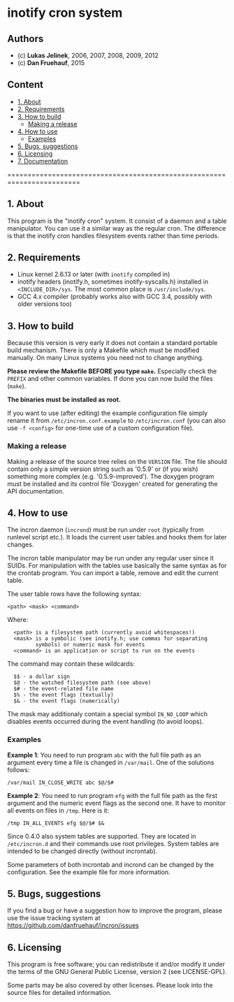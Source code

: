 # inotify cron system

## Authors
* (c) **Lukas Jelinek**, 2006, 2007, 2008, 2009, 2012
* (c) **Dan Fruehauf**, 2015

## Content

* [1. About](#1-about)
* [2. Requirements](#2-requirements)
* [3. How to build](#3-how-to-build)
  * [Making a release](#making-a-release)
* [4. How to use](#4-how-to-use)
  * [Examples](#examples)
* [5. Bugs, suggestions](#5-bugs-suggestions)
* [6. Licensing](#6-licensing)
* [7. Documentation](#7-documentation)


========================================================================


## 1. About
This program is the "inotify cron" system. It consist of a daemon and
a table manipulator. You can use it a similar way as the regular cron.
The difference is that the inotify cron handles filesystem events
rather than time periods.


## 2. Requirements
* Linux kernel 2.6.13 or later (with `inotify` compiled in)
* inotify headers (inotify.h, sometimes inotify-syscalls.h) installed in
  `<INCLUDE_DIR>/sys`. The most common place is `/usr/include/sys`.
* GCC 4.x compiler (probably works also with GCC 3.4, possibly with
  older versions too)


## 3. How to build
Because this version is very early it does not contain a standard
portable build mechanism. There is only a Makefile which must be
modified manually. On many Linux systems you need not to change
anything.

**Please review the Makefile BEFORE you type `make`.** Especially
check the `PREFIX` and other common variables. If done you can
now build the files (`make`).

**The binaries must be installed as root.**

If you want to use (after editing) the example configuration
file simply rename it from `/etc/incron.conf.example` to
`/etc/incron.conf` (you can also use `-f <config>` for one-time
use of a custom configuration file).

### Making a release
Making a release of the source tree relies on the `VERSION` file.
The file should contain only a simple version string such as '0.5.9'
or (if you wish) something more complex (e.g. '0.5.9-improved').
The doxygen program must be installed and its control file 'Doxygen'
created for generating the API documentation.


## 4. How to use
The incron daemon (`incrond`) must be run under `root` (typically from
runlevel script etc.). It loads the current user tables and hooks
them for later changes.

The incron table manipulator may be run under any regular user
since it SUIDs. For manipulation with the tables use basically
the same syntax as for the crontab program. You can import a table,
remove and edit the current table.

The user table rows have the following syntax:
```
<path> <mask> <command>
```

Where:
```
  <path> is a filesystem path (currently avoid whitespaces!)
  <mask> is a symbolic (see inotify.h; use commas for separating
         symbols) or numeric mask for events
  <command> is an application or script to run on the events
```

The command may contain these wildcards:
```
  $$ - a dollar sign
  $@ - the watched filesystem path (see above)
  $# - the event-related file name
  $% - the event flags (textually)
  $& - the event flags (numerically)
```

The mask may additionaly contain a special symbol `IN_NO_LOOP` which
disables events occurred during the event handling (to avoid loops).

### Examples
**Example 1**: You need to run program `abc` with the full file path as
an argument every time a file is changed in `/var/mail`. One of
the solutions follows:

```
/var/mail IN_CLOSE_WRITE abc $@/$#
```
**Example 2**: You need to run program `efg` with the full file path as
the first argument and the numeric event flags as the second one.
It have to monitor all events on files in `/tmp`. Here is it:

```
/tmp IN_ALL_EVENTS efg $@/$# $&
```

Since 0.4.0 also system tables are supported. They are located in
`/etc/incron.d` and their commands use root privileges. System tables
are intended to be changed directly (without incrontab).

Some parameters of both incrontab and incrond can be changed by
the configuration. See the example file for more information.


## 5. Bugs, suggestions
If you find a bug or have a suggestion how to improve the program,
please use the issue tracking system at <https://github.com/danfruehauf/incron/issues>


## 6. Licensing
This program is free software; you can redistribute it and/or
modify it under the terms of the GNU General Public License,
version 2  (see LICENSE-GPL).

Some parts may be also covered by other licenses.
Please look into the source files for detailed information.
